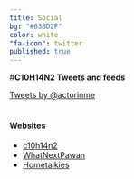```yaml
---
title: Social
bg: "#63BD2F"
color: white
"fa-icon": twitter
published: true
---
```

#**C10H14N2 Tweets and feeds**

<div id="mdiv">

<div id="twt" >
<a class="twitter-timeline" href="https://twitter.com/actorinme" data-widget-id="531254831831191552">Tweets by @actorinme</a>
<script>!function(d,s,id){var js,fjs=d.getElementsByTagName(s)[0],p=/^http:/.test(d.location)?'http':'https';if(!d.getElementById(id)){js=d.createElement(s);js.id=id;js.src=p+"://platform.twitter.com/widgets.js";fjs.parentNode.insertBefore(js,fjs);}}(document,"script","twitter-wjs");</script>
</div>


<div id="fbwg" class="fb-like-box" data-href="https://www.facebook.com/C10H14N2thefilm" data-colorscheme="dark" data-show-faces="true" data-header="true" data-stream="false" data-show-border="true">
</div>

<div id="websi">
<br>
<h4 id="webs">Websites</h4>

<ul>
  <li><a href="http://www.c10h14n2thefilm.com/" target="_blank">c10h14n2</a></li>
  <li><a href="http://www.whatnextpawan.com/" target="_blank">WhatNextPawan</a></li>
  <li><a href="http://www.hometalkies.com/" target="_blank">Hometalkies</a></li>
</ul>

</div>
</div>














